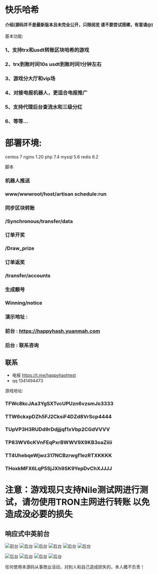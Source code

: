 # 快乐哈希

#### 介绍(源码并不是最新版本且未完全公开，只限阅览 请不要尝试搭建，有意请@)
基本功能:
### 1、支持trx和usdt转账区块哈希的游戏
### 2、trx到账时间10s usdt到账时间1分钟左右
### 3、游戏分大厅和vip场
### 4、对接电报机器人，更适合电报推广
### 5、支持代理后台查流水和三级分红
### 6、等等...

# 部署环境:
centos 7
nginx 1.20
php 7.4
mysql 5.6
redis 6.2

脚本
### 机器人推送
### www/wwwroot/host/artisan schedule:run
### 同步区块转账
### /Synchronous/transfer/data
### 订单开奖
### /Draw_prize
### 订单返奖
### /transfer/accounts
### 生成靓号
### Winning/notice

### 演示地址 : 
### 前台 : https://happyhash.yuanmah.com
### 后台 : 联系咨询

## 联系

* 电报 https://t.me/happyhashtest
* qq 1341494473

游戏地址:
### TFWc8kcJAa3YgSXTvcUPUzn6vzsmJo3333
### TTW6ckxpDZh5FJ2CksiF4DZd8VrScp4444
### TUpVP3H3RUDd9rDdjjjqf1xVbp2CGdVVVV
### TP83WV6cKVnFEqPxrBWWV9X9KB3oaZiiii
### TT4UhebqeWjwz317NCBzrwgf1ezRTXKKKK
### THoxkMFX6LqP5SjJXh9SK9YepDvChXJJJJ

# 注意：游戏现只支持Nile测试网进行测试，请勿使用TRON主网进行转账 以免造成没必要的损失


## 响应式中英前台
![前台](http://file.ruclouds.com//i/2022/05/12/z47w7z.png)
![后台](http://file.ruclouds.com//i/2022/05/12/z47w7y.png)
![后台](http://file.ruclouds.com//i/2022/05/12/z47qde.png)
![后台](http://file.ruclouds.com//i/2022/05/12/z47iqi.png)
![后台](http://file.ruclouds.com//i/2022/05/12/z47hyi.png)
![后台](http://file.ruclouds.com//i/2022/05/12/z47b53.png)

![后台](http://file.ruclouds.com//i/2022/05/12/z475qx.png)
![后台](http://file.ruclouds.com//i/2022/05/12/z46xth.png)
![后台](http://file.ruclouds.com//i/2022/05/12/z46xuy.png)
![后台](http://file.ruclouds.com//i/2022/05/12/z46pbu.png)


任何使用本源码从事商业活动，对别人和自己造成损失的，本人概不负责！


